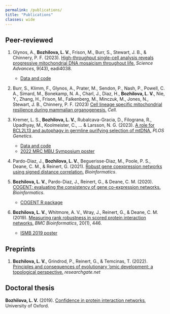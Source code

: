 ```yaml
---
permalink: /publications/
title: "Publications"
classes: wide
---
```


## Peer-reviewed

1. Glynos, A., **Bozhilova, L. V.**, Frison, M., Burr, S., Stewart, J. B., & Chinnery, P. F. (2023). [High-throughput single-cell analysis reveals progressive mitochondrial DNA mosaicism throughout life.](https://www.science.org/doi/abs/10.1126/sciadv.adi4038) _Science Advances_, 9(43), eadi4038.
    - [Data and code](https://github.com/lbozhilova/sc-mtdna-mosaicism)

1. Burr, S., Klimm, F., Glynos, A., Prater, M., Sendon, P., Nash, P., Powell, C. A., Simard, M., Bonekamp, N. A., Charl, J., Diaz, H., **Bozhilova, L. V.**, Nie, Y., Zhang, H., Frison, M., Falkenberg, M., Minczuk, M., Jones, N., Stewart, J. B., Chinnery, P. F. (2023) [Cell lineage specific mitochondrial resilience during mammalian organogenesis.](https://www.cell.com/cell/fulltext/S0092-8674(23)00093-4?rss=yes&utm_source=dlvr.it&utm_medium=twitter#) _Cell._

1. Kremer, L. S., **Bozhilova, L. V.**, Rubalcava-Gracia, D., Filograna, R., Upadhyay, M., Koolmeister, C., ... & Larsson, N. G. (2023). [A role for BCL2L13 and autophagy in germline purifying selection of mtDNA.](https://journals.plos.org/plosgenetics/article?id=10.1371/journal.pgen.1010573) _PLOS Genetics_.
    - [Data and code](https://github.com/lbozhilova/bcl2l13-mtdna-selection)
    - [2022 MRC MBU Symposium poster](/assets/pdfs/poster_LyubaBozhilova_MBUSymp_2022.pdf)

1. Pardo-Diaz, J., **Bozhilova, L. V.**, Beguerisse-Diaz, M., Poole, P. S., Deane, C. M., & Reinert, G. (2021). [Robust gene coexpression networks using signed distance correlation.](https://academic.oup.com/bioinformatics/advance-article/doi/10.1093/bioinformatics/btab041/6125359) _Bioinformatics_.

1. **Bozhilova, L. V.**, Pardo-Diaz, J., Reinert, G., & Deane, C. M. (2020). [COGENT: evaluating the consistency of gene co-expression networks.](https://academic.oup.com/bioinformatics/advance-article/doi/10.1093/bioinformatics/btaa787/5906022) _Bioinformatics_.
    - [COGENT R package](https://github.com/lbozhilova/COGENT)

1. **Bozhilova, L. V.**, Whitmore, A. V., Wray, J., Reinert, G., & Deane, C. M. (2019). [Measuring rank robustness in scored protein interaction networks.](https://bmcbioinformatics.biomedcentral.com/articles/10.1186/s12859-019-3036-6) _BMC Bioinformatics_, 20(1), 446.
    - [ISMB 2019 poster](/assets/images/LVB_ISMB.png)

## Preprints

1. **Bozhilova, L. V.**, Grindrod, P., Reinert, G., & Temcinas, T. (2022). [Principles and consequences of evolutionary ’omic development: a topological perspective.](https://www.researchgate.net/profile/Peter-Grindrod/publication/361212687_Principles_and_Consequences_of_Evolutionary_'Omic_Development_a_Topological_Perspective/links/62a33a626886635d5cce49e2/Principles-and-Consequences-of-Evolutionary-Omic-Development-a-Topological-Perspective.pdf) _researchgate.net_


## Doctoral thesis

**Bozhilova, L. V.** (2019). [Confidence in protein interaction networks](https://ora.ox.ac.uk/objects/uuid:c28f1db6-0ce8-4d36-8bea-2ed310cbdb25), University of Oxford.
